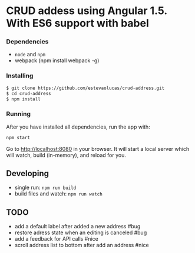 # CRUD addess using Angular 1.5. With ES6 support with babel

### Dependencies
* `node` and `npm` 
* webpack (npm install webpack -g)

### Installing

```bash
$ git clone https://github.com/estevaolucas/crud-address.git
$ cd crud-address
$ npm install
```

### Running

After you have installed all dependencies, run the app with:
```bash
npm start
```

Go to [http://localhost:8080](http://localhost:8080) in your browser. It will start a local server which will watch, build (in-memory), and reload for you. 

## Developing
* single run: `npm run build`
* build files and watch: `npm run watch`

## TODO
* add a default label after added a new address #bug
* restore adress state when an editing is canceled #bug
* add a feedback for API calls #nice
* scroll address list to bottom after add an address #nice

